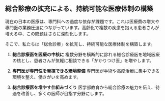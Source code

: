 ## 総合診療の拡充による、持続可能な医療体制の構築

現在の日本の医療は、専門科への過度な依存が課題です。これは医療費の増大や専門医の業務圧迫につながっています。高齢化で複数の疾患を抱える患者さんが増える中、この問題はさらに深刻化します。

そこで、私たちは「総合診療」を拡充し、持続可能な医療体制を構築します。

1.  **総合診療医を医療の中核に**
    複数分野を横断的に診れる総合診療医を地域医療の核とし、患者さんが気軽に相談できる「かかりつけ医」を増やします。

2.  **専門医が専門性を発揮できる環境整備**
    専門医が手術や高度治療に集中できる環境を整え、働きがいを高めます。

3.  **総合診療医を増やす仕組みづくり**
    医学部教育から総合診療の魅力を伝え、待遇を改善し、多くの医師が目指す分野にします。
